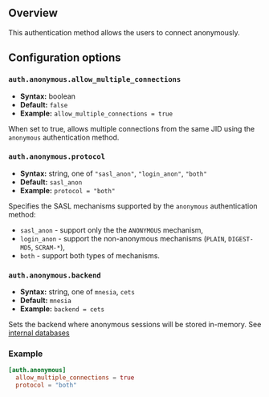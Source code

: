 ## Overview

This authentication method allows the users to connect anonymously.

## Configuration options

### `auth.anonymous.allow_multiple_connections`
* **Syntax:** boolean
* **Default:** `false`
* **Example:** `allow_multiple_connections = true`

When set to true, allows multiple connections from the same JID using the `anonymous` authentication method.

### `auth.anonymous.protocol`
* **Syntax:** string, one of `"sasl_anon"`, `"login_anon"`, `"both"`
* **Default:** `sasl_anon`
* **Example:** `protocol = "both"`

Specifies the SASL mechanisms supported by the `anonymous` authentication method:

* `sasl_anon` - support only the the `ANONYMOUS` mechanism,
* `login_anon` - support the non-anonymous mechanisms (`PLAIN`, `DIGEST-MD5`, `SCRAM-*`),
* `both` - support both types of mechanisms.

### `auth.anonymous.backend`
* **Syntax:** string, one of `mnesia`, `cets`
* **Default:** `mnesia`
* **Example:** `backend = cets`

Sets the backend where anonymous sessions will be stored in-memory. See [internal databases](../configuration/internal-databases.md)

### Example

```toml
[auth.anonymous]
  allow_multiple_connections = true
  protocol = "both"
```

